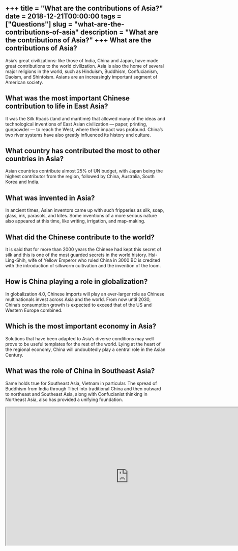 +++
title = "What are the contributions of Asia?"
date = 2018-12-21T00:00:00
tags = ["Questions"]
slug = "what-are-the-contributions-of-asia"
description = "What are the contributions of Asia?"
+++
What are the contributions of Asia?
-----------------------------------

Asia’s great civilizations: like those of India, China and Japan, have made great contributions to the world civilization. Asia is also the home of several major religions in the world, such as Hinduism, Buddhism, Confucianism, Daoism, and Shintoism. Asians are an increasingly important segment of American society.

What was the most important Chinese contribution to life in East Asia?
----------------------------------------------------------------------

It was the Silk Roads (land and maritime) that allowed many of the ideas and technological inventions of East Asian civilization — paper, printing, gunpowder — to reach the West, where their impact was profound. China’s two river systems have also greatly influenced its history and culture.

What country has contributed the most to other countries in Asia?
-----------------------------------------------------------------

Asian countries contribute almost 25% of UN budget, with Japan being the highest contributor from the region, followed by China, Australia, South Korea and India.

What was invented in Asia?
--------------------------

In ancient times, Asian inventors came up with such fripperies as silk, soap, glass, ink, parasols, and kites. Some inventions of a more serious nature also appeared at this time, like writing, irrigation, and map-making.

What did the Chinese contribute to the world?
---------------------------------------------

It is said that for more than 2000 years the Chinese had kept this secret of silk and this is one of the most guarded secrets in the world history. Hsi-Ling-Shih, wife of Yellow Emperor who ruled China in 3000 BC is credited with the introduction of silkworm cultivation and the invention of the loom.

How is China playing a role in globalization?
---------------------------------------------

In globalization 4.0, Chinese imports will play an ever-larger role as Chinese multinationals invest across Asia and the world. From now until 2030, China’s consumption growth is expected to exceed that of the US and Western Europe combined.

Which is the most important economy in Asia?
--------------------------------------------

Solutions that have been adapted to Asia’s diverse conditions may well prove to be useful templates for the rest of the world. Lying at the heart of the regional economy, China will undoubtedly play a central role in the Asian Century.

What was the role of China in Southeast Asia?
---------------------------------------------

Same holds true for Southeast Asia, Vietnam in particular. The spread of Buddhism from India through Tibet into traditional China and then outward to northeast and Southeast Asia, along with Confucianist thinking in Northeast Asia, also has provided a unifying foundation.

<iframe allow="accelerometer; autoplay; clipboard-write; encrypted-media; gyroscope; picture-in-picture" allowfullscreen="" class="__youtube_prefs__  epyt-is-override  no-lazyload" data-no-lazy="1" data-origheight="433" data-origwidth="770" data-skipgform_ajax_framebjll="" height="433" id="_ytid_69716" loading="lazy" src="https://www.youtube.com/embed/62Lx4dCZ5aY?enablejsapi=1&autoplay=0&cc_load_policy=0&cc_lang_pref=&iv_load_policy=1&loop=0&modestbranding=0&rel=1&fs=1&playsinline=0&autohide=2&theme=dark&color=red&controls=1&" title="YouTube player" width="770"></iframe>